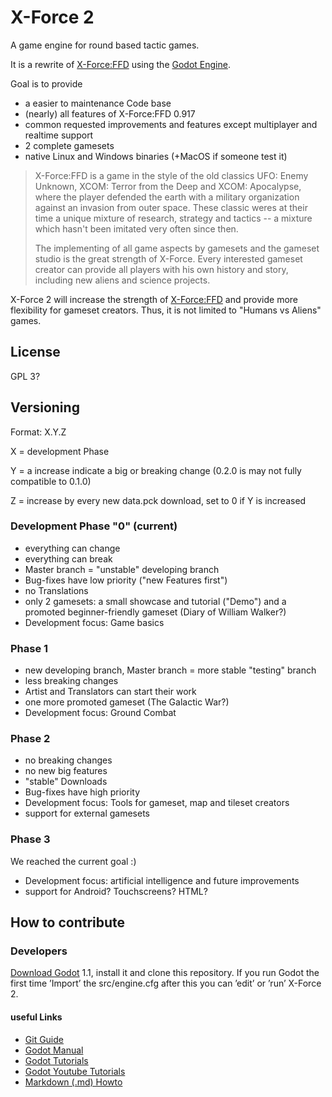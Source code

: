 # X-Force 2
A game engine for round based tactic games.

It is a rewrite of [X-Force:FFD] using the [Godot Engine].

Goal is to provide
 - a easier to maintenance Code base
 - (nearly) all features of X-Force:FFD 0.917
 - common requested improvements and features except multiplayer and realtime support
 - 2 complete gamesets
 - native Linux and Windows binaries (+MacOS if someone test it)


> X-Force:FFD is a game in the style of the old classics UFO: Enemy Unknown, XCOM: Terror from the Deep and XCOM: Apocalypse, where the player defended the earth with a military organization against an invasion from outer space. These classic weres at their time a unique mixture of research, strategy and tactics -- a mixture which hasn't been imitated very often since then.
> 
> The implementing of all game aspects by gamesets and the gameset studio is the great strength of X-Force. Every interested gameset creator can provide all players with his own history and story, including new aliens and science projects.

X-Force 2 will increase the strength of [X-Force:FFD] and provide more flexibility for gameset creators.
Thus, it is not limited to "Humans vs Aliens" games.

## License

GPL 3?

## Versioning

Format: X.Y.Z

X = development Phase

  Y = a increase indicate a big or breaking change (0.2.0 is may not fully compatible to 0.1.0)

  Z = increase by every new data.pck download, set to 0 if Y is increased

### Development Phase "0" (current)

 - everything can change
 - everything can break
 - Master branch = "unstable" developing branch
 - Bug-fixes have low priority ("new Features first")
 - no Translations
 - only 2 gamesets: a small showcase and tutorial ("Demo") and a promoted beginner-friendly gameset (Diary of William Walker?)
 - Development focus: Game basics

### Phase 1

 - new developing branch, Master branch = more stable "testing" branch
 - less breaking changes
 - Artist and Translators can start their work
 - one more promoted gameset (The Galactic War?)
 - Development focus: Ground Combat

### Phase 2

 - no breaking changes
 - no new big features
 - "stable" Downloads
 - Bug-fixes have high priority
 - Development focus: Tools for gameset, map and tileset creators
 - support for external gamesets

### Phase 3

We reached the current goal :)

 - Development focus: artificial intelligence and future improvements
 - support for Android? Touchscreens? HTML?

## How to contribute

### Developers

[Download Godot] 1.1, install it and clone this repository.
If you run Godot the first time ’Import’ the src/engine.cfg after this you can ’edit’ or ’run’ X-Force 2.

#### useful Links

 - [Git Guide](http://rogerdudler.github.io/git-guide/)
 - [Godot Manual](http://fr.flossmanuals.net/godot-game-engine/about-this-book/)
 - [Godot Tutorials](http://www.gamefromscratch.com/page/Godot-Game-Engine-tutorial-series.aspx)
 - [Godot Youtube Tutorials](https://www.youtube.com/playlist?list=PLPI26-KXCXpBtZGRJizz0cvU88nXB-G14)
 - [Markdown (.md) Howto](https://guides.github.com/features/mastering-markdown/)



[X-Force:FFD]: http://www.xforce-online.de/ "X-Force: Fight For Destiny"
[Godot Engine]: http://www.godotengine.org/
[Download Godot]: http://www.godotengine.org/documents/2

